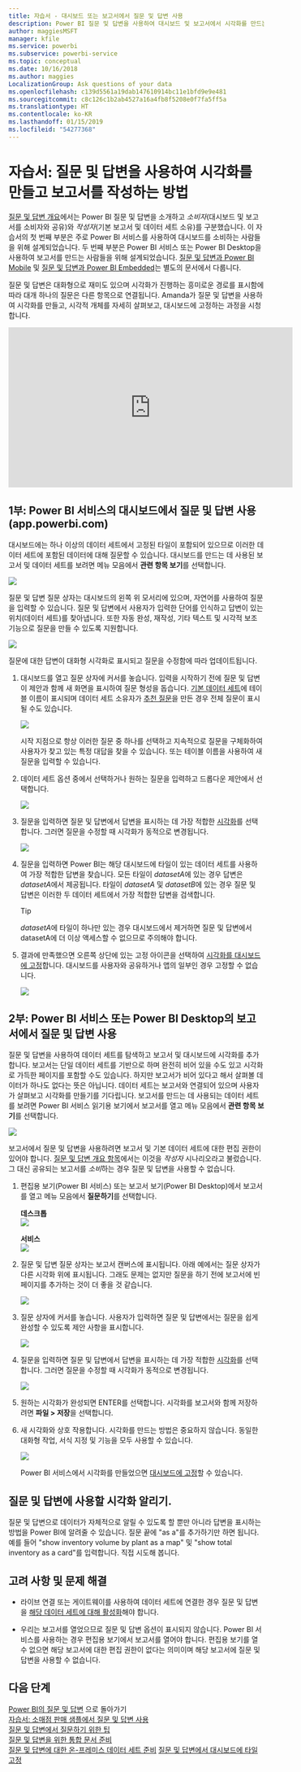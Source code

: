 ```yaml
---
title: 자습서 - 대시보드 또는 보고서에서 질문 및 답변 사용
description: Power BI 질문 및 답변을 사용하여 대시보드 및 보고서에서 시각화를 만드는 방법에 대한 자습서입니다.
author: maggiesMSFT
manager: kfile
ms.service: powerbi
ms.subservice: powerbi-service
ms.topic: conceptual
ms.date: 10/16/2018
ms.author: maggies
LocalizationGroup: Ask questions of your data
ms.openlocfilehash: c139d5561a19dab147610914bc11e1bfd9e9e481
ms.sourcegitcommit: c8c126c1b2ab4527a16a4fb8f5208e0f7fa5ff5a
ms.translationtype: HT
ms.contentlocale: ko-KR
ms.lasthandoff: 01/15/2019
ms.locfileid: "54277368"
---
```

# <a name="tutorial-how-to-use-qa-to-create-visualizations-and-build-reports"></a>자습서: 질문 및 답변을 사용하여 시각화를 만들고 보고서를 작성하는 방법
[질문 및 답변 개요](consumer/end-user-q-and-a.md)에서는 Power BI 질문 및 답변을 소개하고 *소비자*(대시보드 및 보고서를 소비자와 공유)와 *작성자*(기본 보고서 및 데이터 세트 소유)를 구분했습니다. 이 자습서의 첫 번째 부분은 주로 Power BI 서비스를 사용하여 대시보드를 소비하는 사람들을 위해 설계되었습니다. 두 번째 부분은 Power BI 서비스 또는 Power BI Desktop을 사용하여 보고서를 만드는 사람들을 위해 설계되었습니다. [질문 및 답변과 Power BI Mobile](consumer/mobile/mobile-apps-ios-qna.md) 및 [질문 및 답변과 Power BI Embedded](developer/qanda.md)는 별도의 문서에서 다룹니다.

질문 및 답변은 대화형으로 재미도 있으며 시각화가 진행하는 흥미로운 경로를 표시함에 따라 대개 하나의 질문은 다른 항목으로 연결됩니다. Amanda가 질문 및 답변을 사용하여 시각화를 만들고, 시각적 개체를 자세히 살펴보고, 대시보드에 고정하는 과정을 시청합니다.

<iframe width="560" height="315" src="https://www.youtube.com/embed/qMf7OLJfCz8?list=PL1N57mwBHtN0JFoKSR0n-tBkUJHeMP2cP" frameborder="0" allowfullscreen></iframe>

## <a name="part-1-use-qa-on-a-dashboard-in-power-bi-service-apppowerbicom"></a>1부: Power BI 서비스의 대시보드에서 질문 및 답변 사용(app.powerbi.com)
대시보드에는 하나 이상의 데이터 세트에서 고정된 타일이 포함되어 있으므로 이러한 데이터 세트에 포함된 데이터에 대해 질문할 수 있습니다. 대시보드를 만드는 데 사용된 보고서 및 데이터 세트를 보려면 메뉴 모음에서 **관련 항목 보기**를 선택합니다.

![](media/power-bi-tutorial-q-and-a/power-bi-view-related.png)

질문 및 답변 질문 상자는 대시보드의 왼쪽 위 모서리에 있으며, 자연어를 사용하여 질문을 입력할 수 있습니다. 질문 및 답변에서 사용자가 입력한 단어를 인식하고 답변이 있는 위치(데이터 세트)를 찾아냅니다. 또한 자동 완성, 재작성, 기타 텍스트 및 시각적 보조 기능으로 질문을 만들 수 있도록 지원합니다.

![](media/power-bi-tutorial-q-and-a/powerbi-qna.png)

질문에 대한 답변이 대화형 시각화로 표시되고 질문을 수정함에 따라 업데이트됩니다.

1. 대시보드를 열고 질문 상자에 커서를 놓습니다. 입력을 시작하기 전에 질문 및 답변이 제안과 함께 새 화면을 표시하여 질문 형성을 돕습니다. [기본 데이터 세트](service-get-data.md)에 테이블 이름이 표시되며 데이터 세트 소유자가 [추천 질문](service-q-and-a-create-featured-questions.md)을 만든 경우 전체 질문이 표시될 수도 있습니다.

   ![](media/power-bi-tutorial-q-and-a/powerbi-qna-cursor.png)

   시작 지점으로 항상 이러한 질문 중 하나를 선택하고 지속적으로 질문을 구체화하여 사용자가 찾고 있는 특정 대답을 찾을 수 있습니다. 또는 테이블 이름을 사용하여 새 질문을 입력할 수 있습니다.

2. 데이터 세트 옵션 중에서 선택하거나 원하는 질문을 입력하고 드롭다운 제안에서 선택합니다.

   ![](media/power-bi-tutorial-q-and-a/powerbi-qna-list.png)

3. 질문을 입력하면 질문 및 답변에서 답변을 표시하는 데 가장 적합한 [시각화](visuals/power-bi-visualization-types-for-reports-and-q-and-a.md)를 선택합니다. 그러면 질문을 수정할 때 시각화가 동적으로 변경됩니다.

   ![](media/power-bi-tutorial-q-and-a/powerbi-qna-viz.png)

4. 질문을 입력하면 Power BI는 해당 대시보드에 타일이 있는 데이터 세트를 사용하여 가장 적합한 답변을 찾습니다.  모든 타일이 *datasetA*에 있는 경우 답변은 *datasetA*에서 제공됩니다.  타일이 *datasetA* 및 *datasetB*에 있는 경우 질문 및 답변은 이러한 두 데이터 세트에서 가장 적합한 답변을 검색합니다.

   > [!TIP]
   > *datasetA*에 타일이 하나만 있는 경우 대시보드에서 제거하면 질문 및 답변에서 datasetA에 더 이상 액세스할 수 없으므로 주의해야 합니다.
   >
   >
5. 결과에 만족했으면 오른쪽 상단에 있는 고정 아이콘을 선택하여 [시각화를 대시보드에 고정](service-dashboard-pin-tile-from-q-and-a.md)합니다. 대시보드를 사용자와 공유하거나 앱의 일부인 경우 고정할 수 없습니다.

   ![](media/power-bi-tutorial-q-and-a/pbi_qna_finish-typing-question.jpg)

##    <a name="part-2-use-qa-in-a-report-in-power-bi-service-or-power-bi-desktop"></a>2부: Power BI 서비스 또는 Power BI Desktop의 보고서에서 질문 및 답변 사용

질문 및 답변을 사용하여 데이터 세트를 탐색하고 보고서 및 대시보드에 시각화를 추가합니다. 보고서는 단일 데이터 세트를 기반으로 하며 완전히 비어 있을 수도 있고 시각화로 가득한 페이지를 포함할 수도 있습니다. 하지만 보고서가 비어 있다고 해서 살펴볼 데이터가 하나도 없다는 뜻은 아닙니다. 데이터 세트는 보고서와 연결되어 있으며 사용자가 살펴보고 시각화를 만들기를 기다립니다.  보고서를 만드는 데 사용되는 데이터 세트를 보려면 Power BI 서비스 읽기용 보기에서 보고서를 열고 메뉴 모음에서 **관련 항목 보기**를 선택합니다.

![](media/power-bi-tutorial-q-and-a/power-bi-view-related.png)

보고서에서 질문 및 답변을 사용하려면 보고서 및 기본 데이터 세트에 대한 편집 권한이 있어야 합니다. [질문 및 답변 개요 항목](consumer/end-user-q-and-a.md)에서는 이것을 *작성자* 시나리오라고 불렀습니다. 그 대신 공유되는 보고서를 *소비*하는 경우 질문 및 답변을 사용할 수 없습니다.

1. 편집용 보기(Power BI 서비스) 또는 보고서 보기(Power BI Desktop)에서 보고서를 열고 메뉴 모음에서 **질문하기**를 선택합니다.

    **데스크톱**    
    ![](media/power-bi-tutorial-q-and-a/power-bi-desktop-question.png)

    **서비스**    
    ![](media/power-bi-tutorial-q-and-a/power-bi-service.png)

2. 질문 및 답변 질문 상자는 보고서 캔버스에 표시됩니다. 아래 예에서는 질문 상자가 다른 시각화 위에 표시됩니다. 그래도 문제는 없지만 질문을 하기 전에 보고서에 빈 페이지를 추가하는 것이 더 좋을 것 같습니다.

    ![](media/power-bi-tutorial-q-and-a/power-bi-ask-question.png)

3. 질문 상자에 커서를 놓습니다. 사용자가 입력하면 질문 및 답변에서는 질문을 쉽게 완성할 수 있도록 제안 사항을 표시합니다.

   ![](media/power-bi-tutorial-q-and-a/power-bi-q-and-a-suggestions.png)

4. 질문을 입력하면 질문 및 답변에서 답변을 표시하는 데 가장 적합한 [시각화](visuals/power-bi-visualization-types-for-reports-and-q-and-a.md)를 선택합니다. 그러면 질문을 수정할 때 시각화가 동적으로 변경됩니다.

   ![](media/power-bi-tutorial-q-and-a/power-bi-q-and-a-visual.png)

5. 원하는 시각화가 완성되면 ENTER를 선택합니다. 시각화를 보고서와 함께 저장하려면 **파일 > 저장**을 선택합니다.

6. 새 시각화와 상호 작용합니다. 시각화를 만드는 방법은 중요하지 않습니다. 동일한 대화형 작업, 서식 지정 및 기능을 모두 사용할 수 있습니다.

   ![](media/power-bi-tutorial-q-and-a/power-bi-q-and-a-ellipses.png)

   Power BI 서비스에서 시각화를 만들었으면 [대시보드에 고정](service-dashboard-pin-tile-from-q-and-a.md)할 수 있습니다.

## <a name="tell-qa-which-visualization-to-use"></a>질문 및 답변에 사용할 시각화 알리기.
질문 및 답변으로 데이터가 자체적으로 알릴 수 있도록 할 뿐만 아니라 답변을 표시하는 방법을 Power BI에 알려줄 수 있습니다. 질문 끝에 "as a"를 추가하기만 하면 됩니다. 예를 들어 "show inventory volume by plant as a map" 및 "show total inventory as a card"를 입력합니다. 직접 시도해 봅니다.

##  <a name="considerations-and-troubleshooting"></a>고려 사항 및 문제 해결
- 라이브 연결 또는 게이트웨이를 사용하여 데이터 세트에 연결한 경우 질문 및 답변을 [해당 데이터 세트에 대해 활성화](service-q-and-a-direct-query.md)해야 합니다.

- 우리는 보고서를 열었으므로 질문 및 답변 옵션이 표시되지 않습니다. Power BI 서비스를 사용하는 경우 편집용 보기에서 보고서를 열어야 합니다. 편집용 보기를 열 수 없으면 해당 보고서에 대한 편집 권한이 없다는 의미이며 해당 보고서에 질문 및 답변을 사용할 수 없습니다.

## <a name="next-steps"></a>다음 단계
[Power BI의 질문 및 답변](consumer/end-user-q-and-a.md) 으로 돌아가기  
[자습서: 소매점 판매 샘플에서 질문 및 답변 사용](power-bi-visualization-introduction-to-q-and-a.md)   
[질문 및 답변에서 질문하기 위한 팁](consumer/end-user-q-and-a-tips.md)   
[질문 및 답변을 위한 통합 문서 준비](service-prepare-data-for-q-and-a.md)  
[질문 및 답변에 대한 온-프레미스 데이터 세트 준비](service-q-and-a-direct-query.md)
[질문 및 답변에서 대시보드에 타일 고정](service-dashboard-pin-tile-from-q-and-a.md)
